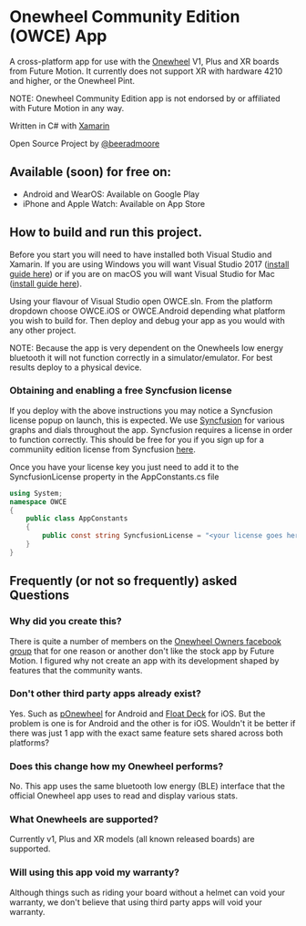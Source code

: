 Onewheel Community Edition (OWCE) App
===========

A cross-platform app for use with the [Onewheel](https://onewheel.com/) V1, Plus and XR boards from Future Motion. It currently does not support XR with hardware 4210 and higher, or the Onewheel Pint.

NOTE: Onewheel Community Edition app is not endorsed by or affiliated with Future Motion in any way.

Written in C# with [Xamarin](http://www.xamarin.com)

Open Source Project by [@beeradmoore](http://www.twitter.com/beeradmoore) 

## Available (soon) for free on:
* Android and WearOS: Available on Google Play
* iPhone and Apple Watch: Available on App Store

## How to build and run this project. 

Before you start you will need to have installed both Visual Studio and Xamarin. If you are using Windows you will want Visual Studio 2017 ([install guide here](https://docs.microsoft.com/en-us/xamarin/cross-platform/get-started/installation/windows)) or if you are on macOS you will want Visual Studio for Mac ([install guide here](https://docs.microsoft.com/en-us/visualstudio/mac/installation)).

Using your flavour of Visual Studio open OWCE.sln. From the platform dropdown choose OWCE.iOS or OWCE.Android depending what platform you wish to build for. Then deploy and debug your app as you would with any other project.

NOTE: Because the app is very dependent on the Onewheels low energy bluetooth it will not function correctly in a simulator/emulator. For best results deploy to a physical device. 

### Obtaining and enabling a free Syncfusion license

If you deploy with the above instructions you may notice a Syncfusion license popup on launch, this is expected. We use [Syncfusion](https://www.syncfusion.com/products/xamarin) for various graphs and dials throughout the app. Syncfusion requires a license in order to function correctly. This should be free for you if you sign up for a communiity edition license from Syncfusion [here](https://www.syncfusion.com/products/communitylicense).

Once you have your license key you just need to add it to the SyncfusionLicense property in the AppConstants.cs file

```csharp
using System;
namespace OWCE
{
    public class AppConstants
    {
        public const string SyncfusionLicense = "<your license goes here>";
    }
}
```


## Frequently (or not so frequently) asked Questions

### Why did you create this?

There is quite a number of members on the [Onewheel Owners facebook group](https://www.facebook.com/groups/onewheelownersgroup/) that for one reason or another don't like the stock app by Future Motion. I figured why not create an app with its development shaped by features that the community wants.

### Don't other third party apps already exist?

Yes. Such as [pOnewheel](https://play.google.com/store/apps/details?id=net.kwatts.powtools&hl=en) for Android and [Float Deck](https://itunes.apple.com/us/app/float-deck/id1332503706?mt=8) for iOS. But the problem is one is for Android and the other is for iOS. Wouldn't it be better if there was just 1 app with the exact same feature sets shared across both platforms?

### Does this change how my Onewheel performs?

No. This app uses the same bluetooth low energy (BLE) interface that the official Onewheel app uses to read and display various stats.

### What Onewheels are supported?

Currently v1, Plus and XR models (all known released boards) are supported.

### Will using this app void my warranty?

Although things such as riding your board without a helmet can void your warranty, we don't believe that using third party apps will void your warranty.
